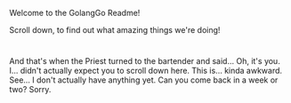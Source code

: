 Welcome to the GolangGo Readme!

Scroll down, to find out what amazing things we're doing!

#
#
#
#
#
#
#
#
#
#
#
#
#
#
#
#
#
#
#
#
#
#
#
#
#
#
#
#
#
#
#
#
#
#
#
#
#
#
#
#
#
#
#
#
#
#
#
#
#
#
#
#
#
#
#
#
#
#
#
#
#
#
#
#
#
#
#
#
#
#
#
#
#
#
#
#
#
#
#
#
#
#
#
#
#
#
#
#
#
#
#
#
#
#
#
#

And that's when the Priest turned to the bartender and said... Oh, it's you.
I... didn't actually expect you to scroll down here. This is... kinda awkward.
See... I don't actually have anything yet. Can you come back in a week or two?
Sorry.
